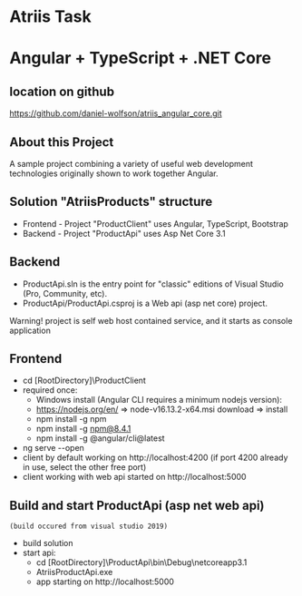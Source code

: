 # Atriis Task
# Angular + TypeScript + .NET Core

## location on github
https://github.com/daniel-wolfson/atriis_angular_core.git

## About this Project

A sample project combining a variety of useful web development technologies 
originally shown to work together Angular.

## Solution "AtriisProducts" structure

- Frontend - Project "ProductClient" uses Angular, TypeScript, Bootstrap
- Backend - Project "ProductApi" uses Asp Net Core 3.1

## Backend

- ProductApi.sln is the entry point for "classic" editions of Visual Studio (Pro, Community, etc).
- ProductApi/ProductApi.csproj is a Web api (asp net core) project.

Warning! project is self web host contained service, 
and it starts as console application

## Frontend

- cd [RootDirectory]\ProductClient
- required once:
    - Windows install (Angular CLI requires a minimum nodejs version): 
    - https://nodejs.org/en/ => node-v16.13.2-x64.msi download => install
    - npm install -g npm
    - npm install -g npm@8.4.1
    - npm install -g @angular/cli@latest
- ng serve --open
- client by default working on http://localhost:4200 (if port 4200 already in use, select the other free port)
- client working with web api started on http://localhost:5000

## Build and start ProductApi (asp net web api)
    (build occured from visual studio 2019)
- build solution
- start api:
    - cd [RootDirectory]\ProductApi\bin\Debug\netcoreapp3.1
    - AtriisProductApi.exe
    - app starting on http://localhost:5000
